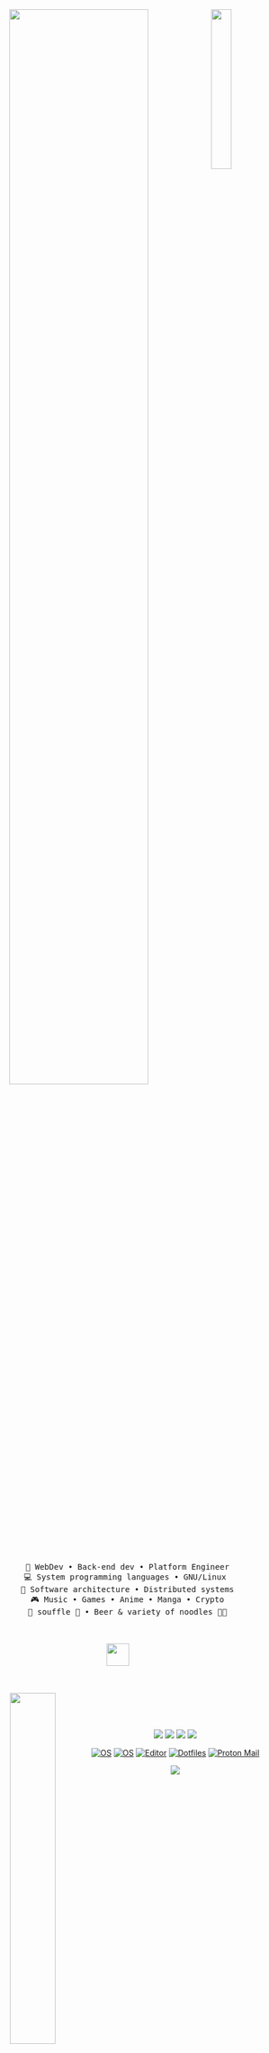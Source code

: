 <div align="center">
<img src=https://i.ibb.co.com/4RCd8s5Q/peakpx.jpg width="27%" align="right" />
<img src="https://readme-typing-svg.demolab.com?font=Inconsolata&weight=500&size=50&duration=4000&pause=300&color=4E6CF7&center=true&vCenter=true&multiline=true&repeat=false&random=false&width=1300&height=140&lines=Hello+hello;I'm+Ibnu%2C+a+WEB3+enjoyer+%E2%9C%A9" width="70%" />
<br><br>
<pre>
    💼 WebDev • Back-end dev • Platform Engineer
    💻 System programming languages • GNU/Linux 
    📖 Software architecture • Distributed systems
    🎮 Music • Games • Anime • Manga • Crypto
    🐾 souffle 🐰 • Beer & variety of noodles 🐤🐥
</pre>
<br><br>
<img src="https://raw.githubusercontent.com/innng/innng/master/assets/kyubey.gif" height="40" />

<br><br>
<img src=https://media.tenor.com/yDLxbWD1rkcAAAAi/guitar-amp-electric-guitar.gif width="40%" align="left" /></p>

<br><br><br>
[![](https://img.shields.io/badge/linkedin-0a66c2)](http://linkedin.com/)
[![](https://img.shields.io/badge/mastodon-6364ff)](https://tech.lgbt/)
[![](https://img.shields.io/badge/osu!-ff66ab)](https://osu.ppy.sh/users/)
[![](https://img.shields.io/badge/enka.network-69899c)](https://enka.network/)

[![OS](https://img.shields.io/badge/OS-macOS-informational?style=flat-square&logo=apple&logoColor=white)](https://en.wikipedia.org/wiki/MacOS)
[![OS](https://img.shields.io/badge/OS-Linux-informational?style=flat-square&logo=linux&logoColor=white)](https://en.wikipedia.org/wiki/Linux)
[![Editor](https://img.shields.io/badge/Editor-VSCode-blue?style=flat-square&logo=visual-studio-code&logoColor=white)](https://code.visualstudio.com/)
[![Dotfiles](https://img.shields.io/badge/Setup-Dotfiles-blue?style=flat-square&logo=when-i-work&logoColor=white)](https://github.com/br3ndonland/dotfiles)
[![Proton Mail](https://img.shields.io/badge/Email%20service-Proton%20Mail-informational?style=flat-square&color=8B89CC&logo=protonmail&logoColor=white)](https://proton.me/mail)


<p align="center" >  
  <a href="https://github.com/ibnuuisme/github-readme-stats"> 
<img  src="https://github-readme-stats.vercel.app/api?username=ibnuuisme&theme=vue-dark&show_icons=true&hide_border=true&count_private=true"/>
  </a>
  </p>
</div>
